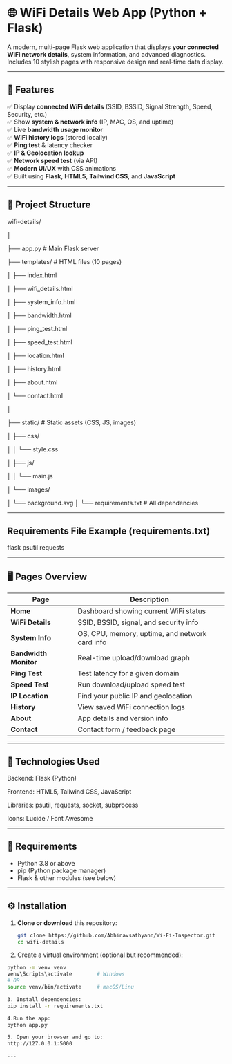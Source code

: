 # 🌐 WiFi Details Web App (Python + Flask)

A modern, multi-page Flask web application that displays **your connected WiFi network details**, system information, and advanced diagnostics.  
Includes 10 stylish pages with responsive design and real-time data display.

---

## 🚀 Features

✅ Display **connected WiFi details** (SSID, BSSID, Signal Strength, Speed, Security, etc.)  
✅ Show **system & network info** (IP, MAC, OS, and uptime)  
✅ Live **bandwidth usage monitor**  
✅ **WiFi history logs** (stored locally)  
✅ **Ping test** & latency checker  
✅ **IP & Geolocation lookup**  
✅ **Network speed test** (via API)  
✅ **Modern UI/UX** with CSS animations  
✅ Built using **Flask**, **HTML5**, **Tailwind CSS**, and **JavaScript**

---

## 📁 Project Structure
wifi-details/

│

├── app.py # Main Flask server

├── templates/ # HTML files (10 pages)

│ ├── index.html

│ ├── wifi_details.html

│ ├── system_info.html

│ ├── bandwidth.html

│ ├── ping_test.html

│ ├── speed_test.html

│ ├── location.html

│ ├── history.html

│ ├── about.html

│ └── contact.html

│

├── static/ # Static assets (CSS, JS, images)

│ ├── css/

│ │ └── style.css

│ ├── js/

│ │ └── main.js

│ └── images/

│ └── background.svg
│
└── requirements.txt # All dependencies

---

## Requirements File Example (requirements.txt)
flask
psutil
requests

---

## 🖥️ Pages Overview
| Page                  | Description                                    |
| --------------------- | ---------------------------------------------- |
| **Home**              | Dashboard showing current WiFi status          |
| **WiFi Details**      | SSID, BSSID, signal, and security info         |
| **System Info**       | OS, CPU, memory, uptime, and network card info |
| **Bandwidth Monitor** | Real-time upload/download graph                |
| **Ping Test**         | Test latency for a given domain                |
| **Speed Test**        | Run download/upload speed test                 |
| **IP Location**       | Find your public IP and geolocation            |
| **History**           | View saved WiFi connection logs                |
| **About**             | App details and version info                   |
| **Contact**           | Contact form / feedback page                   |

---

## 🧩 Technologies Used

Backend: Flask (Python)

Frontend: HTML5, Tailwind CSS, JavaScript

Libraries: psutil, requests, socket, subprocess

Icons: Lucide / Font Awesome

---

## 🧠 Requirements

- Python 3.8 or above  
- pip (Python package manager)  
- Flask & other modules (see below)

---

## ⚙️ Installation

1. **Clone or download** this repository:
   ```bash
   git clone https://github.com/Abhinavsathyann/Wi-Fi-Inspector.git
   cd wifi-details

2. Create a virtual environment (optional but recommended):
 ```bash
python -m venv venv
venv\Scripts\activate        # Windows
# OR
source venv/bin/activate     # macOS/Linu

3. Install dependencies:
pip install -r requirements.txt

4.Run the app:
python app.py

5. Open your browser and go to:
http://127.0.0.1:5000

---

